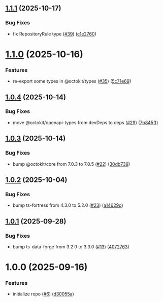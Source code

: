 ## [1.1.1](https://github.com/noshiro-pf/octokit-safe-types/compare/v1.1.0...v1.1.1) (2025-10-17)

### Bug Fixes

- fix RepositoryRule type ([#39](https://github.com/noshiro-pf/octokit-safe-types/issues/39)) ([c1e2760](https://github.com/noshiro-pf/octokit-safe-types/commit/c1e276006775b63efb937b97bfc8a0d6f68b2772))

# [1.1.0](https://github.com/noshiro-pf/octokit-safe-types/compare/v1.0.4...v1.1.0) (2025-10-16)

### Features

- re-export some types in @octokit/types ([#35](https://github.com/noshiro-pf/octokit-safe-types/issues/35)) ([5c71e69](https://github.com/noshiro-pf/octokit-safe-types/commit/5c71e69d5883491e8b79d77b94c008065ad08349))

## [1.0.4](https://github.com/noshiro-pf/octokit-safe-types/compare/v1.0.3...v1.0.4) (2025-10-14)

### Bug Fixes

- move @octokit/openapi-types from devDeps to deps ([#29](https://github.com/noshiro-pf/octokit-safe-types/issues/29)) ([7b845ff](https://github.com/noshiro-pf/octokit-safe-types/commit/7b845ffe178d6433884f63be79f3c3fc5c48c115))

## [1.0.3](https://github.com/noshiro-pf/octokit-safe-types/compare/v1.0.2...v1.0.3) (2025-10-14)

### Bug Fixes

- bump @octokit/core from 7.0.3 to 7.0.5 ([#22](https://github.com/noshiro-pf/octokit-safe-types/issues/22)) ([30db739](https://github.com/noshiro-pf/octokit-safe-types/commit/30db7397acccc9d0fe0aec60a036b2688fca1ae7))

## [1.0.2](https://github.com/noshiro-pf/octokit-safe-types/compare/v1.0.1...v1.0.2) (2025-10-04)

### Bug Fixes

- bump ts-fortress from 4.3.0 to 5.2.0 ([#23](https://github.com/noshiro-pf/octokit-safe-types/issues/23)) ([a14629d](https://github.com/noshiro-pf/octokit-safe-types/commit/a14629d85f7c61d29b0b366d129c5ee02709211c))

## [1.0.1](https://github.com/noshiro-pf/octokit-safe-types/compare/v1.0.0...v1.0.1) (2025-09-28)

### Bug Fixes

- bump ts-data-forge from 3.2.0 to 3.3.0 ([#13](https://github.com/noshiro-pf/octokit-safe-types/issues/13)) ([4072763](https://github.com/noshiro-pf/octokit-safe-types/commit/407276335bb2a36adcff0335f5b08a93b55876a5))

# 1.0.0 (2025-09-16)

### Features

- initialize repo ([#6](https://github.com/noshiro-pf/octokit-safe-types/issues/6)) ([d30055a](https://github.com/noshiro-pf/octokit-safe-types/commit/d30055ac8142ecf68e136650dc4b62b273b7338f))
